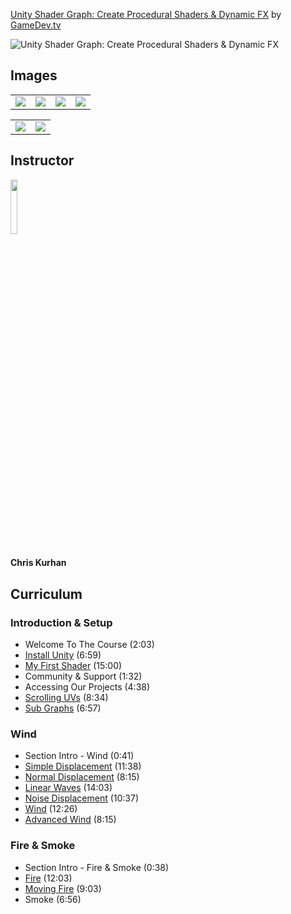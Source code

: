 [Unity Shader Graph: Create Procedural Shaders & Dynamic FX](https://www.gamedev.tv/p/unity-shader-graph)
by [GameDev.tv](https://www.gamedev.tv)

![Unity Shader Graph: Create Procedural Shaders & Dynamic FX](https://www.filepicker.io/api/file/3iXWnutJS0iyJGT2dnN6)


## Images
<table>
    <tr>
        <td><img src="https://www.filepicker.io/api/file/vV77i9WRLa8f1NXgMQ8Q" /></td>
        <td><img src="https://www.filepicker.io/api/file/tS9O0O3IQOtiq8raYl5z" /></td>
        <td><img src="https://www.filepicker.io/api/file/FdhHn1vCSZiH6JWcQhIJ" /></td>
        <td><img src="https://www.filepicker.io/api/file/ekoGAnpRR24Mkbhfn3fS" /></td>
    </tr>
</table>

<table>
    <tr>
        <td><img src="https://www.filepicker.io/api/file/o22FQVcVQxeDLjaEhohD" /></td>
        <td><img src="https://www.filepicker.io/api/file/t4MsdO6RMmfBZxEANpah" /></td>
    </tr>
</table>

## Instructor
<img src="https://cdn.filestackcontent.com/4cRZ7TSSGic0GAeAPHKr" width="15%" />
<h4>Chris Kurhan</h4>

## Curriculum
### Introduction & Setup
- Welcome To The Course (2:03)
- [Install Unity](https://github.com/aaronmsimon/unity-gamedevtv-shadergraph/commit/3d24090b4e9e1ea7e94fdb0600c1c081d4f7cd60) (6:59)
- [My First Shader](https://github.com/aaronmsimon/unity-gamedevtv-shadergraph/commit/76ac6def38d234f7f08b0284f18b8c3d7066cc3b) (15:00)
- Community & Support (1:32)
- Accessing Our Projects (4:38)
- [Scrolling UVs](https://github.com/aaronmsimon/unity-gamedevtv-shadergraph/commit/d9b8a5a47612d798bb8ead64e892a4fa5115053e) (8:34)
- [Sub Graphs](https://github.com/aaronmsimon/unity-gamedevtv-shadergraph/commit/95ed4a2762498112a1eb270e375bf11389cf34e5) (6:57)

### Wind
- Section Intro - Wind (0:41)
- [Simple Displacement](https://github.com/aaronmsimon/unity-gamedevtv-shadergraph/commit/5646d46ee690b4773a9d3aefa130e8645b9db7c1) (11:38)
- [Normal Displacement](https://github.com/aaronmsimon/unity-gamedevtv-shadergraph/commit/9d845da341e5ce61b0f125b3ba2cb5dc1c3bf4bb) (8:15)
- [Linear Waves](https://github.com/aaronmsimon/unity-gamedevtv-shadergraph/commit/6bbb866e0f2254fef7f779aeab379722fa8d53c1) (14:03)
- [Noise Displacement](https://github.com/aaronmsimon/unity-gamedevtv-shadergraph/commit/44188cc0ce240d8894406d58fc81aae142cada92) (10:37)
- [Wind](https://github.com/aaronmsimon/unity-gamedevtv-shadergraph/commit/c3f61e19272f770d2ce0b879eb55272ded207dc7) (12:26)
- [Advanced Wind](https://github.com/aaronmsimon/unity-gamedevtv-shadergraph/commit/1da9a095bf54379f3eb4bbe3a7c04c03484dbc45) (8:15)

### Fire & Smoke
- Section Intro - Fire & Smoke (0:38)
- [Fire](https://github.com/aaronmsimon/unity-gamedevtv-shadergraph/commit/8c3b0477031771383aa9a6f60c6ac60deabe0ba8) (12:03)
- [Moving Fire](https://github.com/aaronmsimon/unity-gamedevtv-shadergraph/commit/c343ae3bba814e18cfdeff93ca4c9e7b3150bab6) (9:03)
- Smoke (6:56)